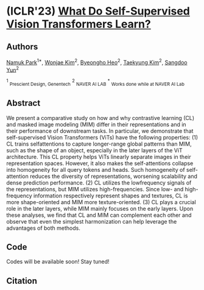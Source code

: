 # (ICLR'23) [What Do Self-Supervised Vision Transformers Learn?](https://openreview.net/forum?id=azCKuYyS74)

## Authors
[Namuk Park](https://www.namukpark.com/)<sup>1*</sup>, 
[Wonjae Kim](https://wonjae.kim/)<sup>2</sup>, 
[Byeongho Heo](https://sites.google.com/view/byeongho-heo/home)<sup>2</sup>, 
[Taekyung Kim](https://scholar.google.es/citations?user=u-9bdkwAAAAJ)<sup>2</sup>, 
[Sangdoo Yun](https://sangdooyun.github.io/)<sup>2</sup>

<sup>1</sup> <sub>Prescient Design, Genentech</sub>
<sup>2</sup> <sub>NAVER AI LAB</sub> 
<sup>*</sup> <sub> Works done while at NAVER AI Lab</sub> 

## Abstract
We present a comparative study on how and why contrastive learning (CL) and
masked image modeling (MIM) differ in their representations and in their performance of downstream tasks. In particular, we demonstrate that self-supervised
Vision Transformers (ViTs) have the following properties: (1) CL trains selfattentions to capture longer-range global patterns than MIM, such as the shape of
an object, especially in the later layers of the ViT architecture. This CL property
helps ViTs linearly separate images in their representation spaces. However, it
also makes the self-attentions collapse into homogeneity for all query tokens and
heads. Such homogeneity of self-attention reduces the diversity of representations,
worsening scalability and dense prediction performance. (2) CL utilizes the lowfrequency signals of the representations, but MIM utilizes high-frequencies. Since
low- and high-frequency information respectively represent shapes and textures,
CL is more shape-oriented and MIM more texture-oriented. (3) CL plays a crucial
role in the later layers, while MIM mainly focuses on the early layers. Upon these
analyses, we find that CL and MIM can complement each other and observe that
even the simplest harmonization can help leverage the advantages of both methods.

## Code
Codes will be available soon! Stay tuned!

## Citation
```

```
